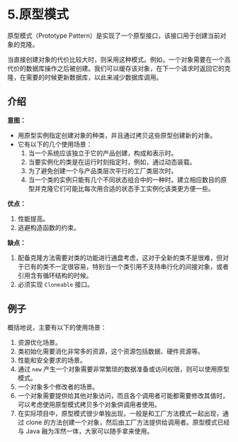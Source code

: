 # 5.原型模式

原型模式（Prototype Pattern）是实现了一个原型接口，该接口用于创建当前对象的克隆。

当直接创建对象的代价比较大时，则采用这种模式。例如，一个对象需要在一个高代价的数据库操作之后被创建。我们可以缓存该对象，在下一个请求时返回它的克隆，在需要的时候更新数据库，以此来减少数据库调用。

## 介绍

**意图：**

* 用原型实例指定创建对象的种类，并且通过拷贝这些原型创建新的对象。
* 它有以下的几个使用场景：
  1. 当一个系统应该独立于它的产品创建，构成和表示时。
  2. 当要实例化的类是在运行时刻指定时，例如，通过动态装载。 
  3. 为了避免创建一个与产品类层次平行的工厂类层次时。
  4. 当一个类的实例只能有几个不同状态组合中的一种时。建立相应数目的原型并克隆它们可能比每次用合适的状态手工实例化该类更方便一些。

**优点：**

1. 性能提高。 
2. 逃避构造函数的约束。

**缺点：**

1. 配备克隆方法需要对类的功能进行通盘考虑，这对于全新的类不是很难，但对于已有的类不一定很容易，特别当一个类引用不支持串行化的间接对象，或者引用含有循环结构的时候。
2. 必须实现 `Cloneable` 接口。

## 例子

概括地说，主要有以下的使用场景：

1. 资源优化场景。
2. 类初始化需要消化非常多的资源，这个资源包括数据、硬件资源等。
3. 性能和安全要求的场景。
4. 通过 `new` 产生一个对象需要非常繁琐的数据准备或访问权限，则可以使用原型模式。 
5. 一个对象多个修改者的场景。 
6. 一个对象需要提供给其他对象访问，而且各个调用者可能都需要修改其值时，可以考虑使用原型模式拷贝多个对象供调用者使用。 
7. 在实际项目中，原型模式很少单独出现，一般是和工厂方法模式一起出现，通过 clone 的方法创建一个对象，然后由工厂方法提供给调用者。原型模式已经与 Java 融为浑然一体，大家可以随手拿来使用。
